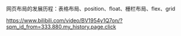 网页布局的发展历程：表格布局、position、float、栅栏布局、flex、grid

https://www.bilibili.com/video/BV1954y1Q7on/?spm_id_from=333.880.my_history.page.click
